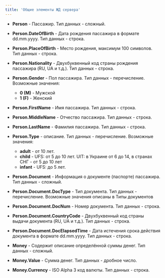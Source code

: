 ```yaml
---
title: 'Общие элементы ЖД сервера'
---
```


-   **Person** - Пассажир. Тип данных - сложный.
-   **Person.DateOfBirth** - Дата рождения пассажира в формате dd.mm.yyyy. Тип данных - строка.
-   **Person.PlaceOfBirth** - Место рождения, максимум 100 символов. Тип данных - строка.
-   **Person.Nationality** - Двухбуквенный код страны рождения пассажира (RU, UA и т.д.). Тип данных - строка.
-   **Person.Gender** - Пол пассажира. Тип данных - перечисление. Возможные значения:
    -   **0 (M)** - Мужской
    -   **1 (F)** - Женский
-   **Person.FirstName** - Имя пассажира. Тип данных - строка.
-   **Person.MiddleName** - Отчество пассажира. Тип данных - строка.
-   **Person.LastName** - Фамилия пассажира. Тип данных - строка.
-   **Person.Type** - описание. Тип данных - перечисление. Возможные значения:
    -   **adult** - от 10 лет.
    -   **child** - UFS: от 5 до 10 лет. UIT: в Украине от 6 до 14, в странах СНГ - от 5 до 10 лет
    -   **infant** - UFS: до 5 лет.
-   **Person.Document** - Информация о документе (паспорте) пассажира. Тип данных - сложный.
-   **Person.Document.DocType** - Тип документа. Тип данных - перечисление. Возможные значения описаны в Типы документов
-   **Person.Document.DocNum** - Номер документа. Тип данных - строка.
-   **Person.Document.CountryCode** - Двухбуквенный код страны выдачи документа (RU, UA и т.д.). Тип данных - строка.
-   **Person.Document.DocElapsedTime** - Дата истечения срока действия документа в формате dd.mm.yyyy. Тип данных - строка.

-   **Money** - Содержит описание определённой суммы денег. Тип данных - сложный.
-   **Money.Value** - Сумма денег. Тип данных - дробное число.
-   **Money.Currency** - ISO Alpha 3 код валюты. Тип данных - строка.